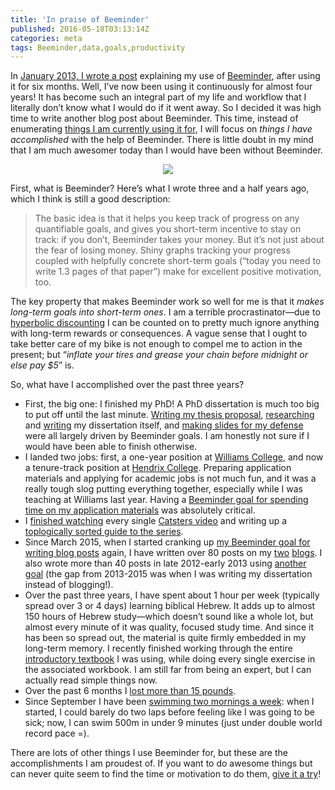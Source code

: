 ```yaml
---
title: 'In praise of Beeminder'
published: 2016-05-18T03:13:14Z
categories: meta
tags: Beeminder,data,goals,productivity
---
```


<p>In <a href="https://byorgey.wordpress.com/2013/04/16/beeminding-for-fun-and-profit/">January 2013, I wrote a post</a> explaining my use of <a href="https://www.beeminder.com/">Beeminder</a>, after using it for six months. Well, I’ve now been using it continuously for almost four years! It has become such an integral part of my life and workflow that I literally don’t know what I would do if it went away. So I decided it was high time to write another blog post about Beeminder. This time, instead of enumerating <a href="https://www.beeminder.com/byorgey">things I am currently using it for</a>, I will focus on <em>things I have accomplished</em> with the help of Beeminder. There is little doubt in my mind that I am much awesomer today than I would have been without Beeminder.</p>
<div style="text-align:center;">
<div class="figure">
<img src="https://www.beeminder.com/images/website_logo_mid_type.png" />

</div>
</div>
<p>First, what is Beeminder? Here’s what I wrote three and a half years ago, which I think is still a good description:</p>
<blockquote>
The basic idea is that it helps you keep track of progress on any quantifiable goals, and gives you short-term incentive to stay on track: if you don’t, Beeminder takes your money. But it’s not just about the fear of losing money. Shiny graphs tracking your progress coupled with helpfully concrete short-term goals (“today you need to write 1.3 pages of that paper”) make for excellent positive motivation, too.
</blockquote>
<p>The key property that makes Beeminder work so well for me is that it <em>makes long-term goals into short-term ones</em>. I am a terrible procrastinator—due to <a href="https://en.wikipedia.org/wiki/Hyperbolic_discounting">hyperbolic discounting</a> I can be counted on to pretty much ignore anything with long-term rewards or consequences. A vague sense that I ought to take better care of my bike is not enough to compel me to action in the present; but “<em>inflate your tires and grease your chain before midnight or else pay $5</em>” is.</p>
<p>So, what have I accomplished over the past three years?</p>
<ul>
<li>First, the big one: I finished my PhD! A PhD dissertation is much too big to put off until the last minute. <a href="https://www.beeminder.com/byorgey/thesis-proposal">Writing my thesis proposal</a>, <a href="https://www.beeminder.com/byorgey/thesis">researching</a> and <a href="https://www.beeminder.com/byorgey/pages">writing</a> my dissertation itself, and <a href="https://www.beeminder.com/byorgey/defense">making slides for my defense</a> were all largely driven by Beeminder goals. I am honestly not sure if I would have been able to finish otherwise.</li>
<li>I landed two jobs: first, a one-year position at <a href="http://www.cs.williams.edu/">Williams College</a>, and now a tenure-track position at <a href="http://ozark.hendrix.edu/">Hendrix College</a>. Preparing application materials and applying for academic jobs is not much fun, and it was a really tough slog putting everything together, especially while I was teaching at Williams last year. Having a <a href="https://www.beeminder.com/byorgey/application">Beeminder goal for spending time on my application materials</a> was absolutely critical.</li>
<li>I <a href="https://www.beeminder.com/byorgey/catsters">finished watching</a> every single <a href="https://www.youtube.com/user/TheCatsters">Catsters video</a> and writing up a <a href="https://byorgey.wordpress.com/catsters-guide-2/">toplogically sorted guide to the series</a>.</li>
<li>Since March 2015, when I started cranking up <a href="https://www.beeminder.com/byorgey/blog">my Beeminder goal for writing blog posts</a> again, I have written over 80 posts on my <a href="https://mathlesstraveled.com/">two</a> <a href="https://byorgey.wordpress.com/">blogs</a>. I also wrote more than 40 posts in late 2012-early 2013 using <a href="https://www.beeminder.com/byorgey/blogging">another goal</a> (the gap from 2013-2015 was when I was writing my dissertation instead of blogging!).</li>
<li>Over the past three years, I have spent about 1 hour per week (typically spread over 3 or 4 days) learning biblical Hebrew. It adds up to almost 150 hours of Hebrew study—which doesn’t sound like a whole lot, but almost every minute of it was quality, focused study time. And since it has been so spread out, the material is quite firmly embedded in my long-term memory. I recently finished working through the entire <a href="http://www.amazon.com/Basics-Biblical-Hebrew-Grammar-Second/dp/0310270200">introductory textbook</a> I was using, while doing every single exercise in the associated workbook. I am still far from being an expert, but I can actually read simple things now.</li>
<li>Over the past 6 months I <a href="https://www.beeminder.com/byorgey/weight">lost more than 15 pounds</a>.</li>
<li>Since September I have been <a href="https://www.beeminder.com/byorgey/swim">swimming two mornings a week</a>: when I started, I could barely do two laps before feeling like I was going to be sick; now, I can swim 500m in under 9 minutes (just under double world record pace =).</li>
</ul>
<p>There are lots of other things I use Beeminder for, but these are the accomplishments I am proudest of. If you want to do awesome things but can never quite seem to find the time or motivation to do them, <a href="https://www.beeminder.com/overview">give it a try</a>!</p>
<div id="refs" class="references">

</div>

